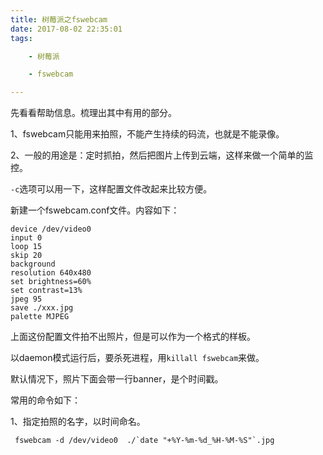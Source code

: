 ```yaml
---
title: 树莓派之fswebcam
date: 2017-08-02 22:35:01
tags:

	- 树莓派

	- fswebcam

---
```


先看看帮助信息。梳理出其中有用的部分。

1、fswebcam只能用来拍照，不能产生持续的码流，也就是不能录像。

2、一般的用途是：定时抓拍，然后把图片上传到云端，这样来做一个简单的监控。

`-c`选项可以用一下，这样配置文件改起来比较方便。

新建一个fswebcam.conf文件。内容如下：

```
device /dev/video0
input 0
loop 15
skip 20
background
resolution 640x480
set brightness=60%
set contrast=13%
jpeg 95
save ./xxx.jpg
palette MJPEG
```

上面这份配置文件拍不出照片，但是可以作为一个格式的样板。

以daemon模式运行后，要杀死进程，用`killall fswebcam`来做。

默认情况下，照片下面会带一行banner，是个时间戳。

常用的命令如下：

1、指定拍照的名字，以时间命名。

```
 fswebcam -d /dev/video0  ./`date "+%Y-%m-%d_%H-%M-%S"`.jpg
```







